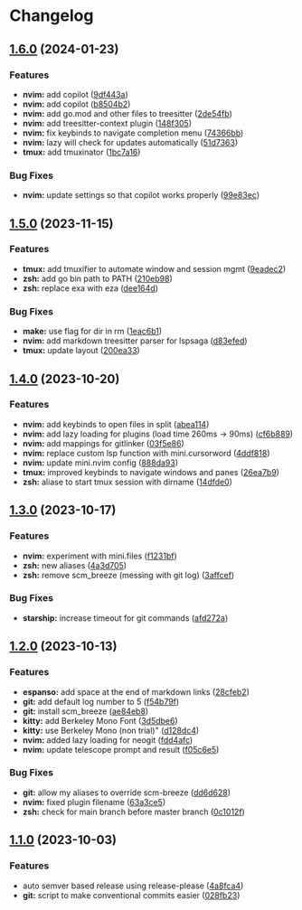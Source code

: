 # Changelog

## [1.6.0](https://github.com/siddhantac/dotfiles/compare/v1.5.0...v1.6.0) (2024-01-23)


### Features

* **nvim:** add copilot ([9df443a](https://github.com/siddhantac/dotfiles/commit/9df443ac89f61f1a4f2d78d6cc3576103184b1cf))
* **nvim:** add copilot ([b8504b2](https://github.com/siddhantac/dotfiles/commit/b8504b21406e458828ebda6d8069be44b9ddc053))
* **nvim:** add go.mod and other files to treesitter ([2de54fb](https://github.com/siddhantac/dotfiles/commit/2de54fb2b41edfd5917d2d77eb42a3769cd0dbb9))
* **nvim:** add treesitter-context plugin ([148f305](https://github.com/siddhantac/dotfiles/commit/148f3050b127ad2f118344629d9b547033bc790d))
* **nvim:** fix keybinds to navigate completion menu ([74366bb](https://github.com/siddhantac/dotfiles/commit/74366bb35e2b6c1e385090bbc0051df2fda25847))
* **nvim:** lazy will check for updates automatically ([51d7363](https://github.com/siddhantac/dotfiles/commit/51d7363ea11718c65228b60dfd7f1c521512cbd6))
* **tmux:** add tmuxinator ([1bc7a16](https://github.com/siddhantac/dotfiles/commit/1bc7a16e6ea1c3e34fed9206d99c59118da08412))


### Bug Fixes

* **nvim:** update settings so that copilot works properly ([99e83ec](https://github.com/siddhantac/dotfiles/commit/99e83ecbc6b4ad35cb568200a8d6e6a99ba354fd))

## [1.5.0](https://github.com/siddhantac/dotfiles/compare/v1.4.0...v1.5.0) (2023-11-15)


### Features

* **tmux:** add tmuxifier to automate window and session mgmt ([9eadec2](https://github.com/siddhantac/dotfiles/commit/9eadec2a6b322724b4c88cea6214f27e87975c2d))
* **zsh:** add go bin path to PATH ([210eb98](https://github.com/siddhantac/dotfiles/commit/210eb986a022bdc76a93aecc44a03b261a1c3dcd))
* **zsh:** replace exa with eza ([dee164d](https://github.com/siddhantac/dotfiles/commit/dee164ddfa1194f46792624c8ab758d369fd3038))


### Bug Fixes

* **make:** use flag for dir in rm ([1eac6b1](https://github.com/siddhantac/dotfiles/commit/1eac6b1a6d3e71c37858c403ec26c9360a7ed25d))
* **nvim:** add markdown treesitter parser for lspsaga ([d83efed](https://github.com/siddhantac/dotfiles/commit/d83efed6d797bd8911b8b38e8457b4216258a25a))
* **tmux:** update layout ([200ea33](https://github.com/siddhantac/dotfiles/commit/200ea33e896549725d10c67a723ba20e57ebfc06))

## [1.4.0](https://github.com/siddhantac/dotfiles/compare/v1.3.0...v1.4.0) (2023-10-20)


### Features

* **nvim:** add keybinds to open files in split ([abea114](https://github.com/siddhantac/dotfiles/commit/abea1149fbc4d0e5e9f60f66e88139bd31f147a4))
* **nvim:** add lazy loading for plugins (load time 260ms -&gt; 90ms) ([cf6b889](https://github.com/siddhantac/dotfiles/commit/cf6b8898967413d21d584f1b5474171994edcc46))
* **nvim:** add mappings for gitlinker ([03f5e86](https://github.com/siddhantac/dotfiles/commit/03f5e861b419192072e7a4bff6206cbb69ae56f7))
* **nvim:** replace custom lsp function with mini.cursorword ([4ddf818](https://github.com/siddhantac/dotfiles/commit/4ddf8181626baaad055d5b87c877a43a025e0de7))
* **nvim:** update mini.nvim config ([888da93](https://github.com/siddhantac/dotfiles/commit/888da93af9027893b3a875fabfd687d3b8debe43))
* **tmux:** improved keybinds to navigate windows and panes ([26ea7b9](https://github.com/siddhantac/dotfiles/commit/26ea7b99b30db5f1199776cf214bc27dc21f9809))
* **zsh:** aliase to start tmux session with dirname ([14dfde0](https://github.com/siddhantac/dotfiles/commit/14dfde079abddf4688d0e805ec61480f7ff558dc))

## [1.3.0](https://github.com/siddhantac/dotfiles/compare/v1.2.0...v1.3.0) (2023-10-17)


### Features

* **nvim:** experiment with mini.files ([f1231bf](https://github.com/siddhantac/dotfiles/commit/f1231bf3183ab3ef50d93877c56444d570363d25))
* **zsh:** new aliases ([4a3d705](https://github.com/siddhantac/dotfiles/commit/4a3d70507e27299fa13dabb148af6244dc445914))
* **zsh:** remove scm_breeze (messing with git log) ([3affcef](https://github.com/siddhantac/dotfiles/commit/3affcef0204d478d9f9960255c2a1c0112bd045d))


### Bug Fixes

* **starship:** increase timeout for git commands ([afd272a](https://github.com/siddhantac/dotfiles/commit/afd272a5d30815bc96a3917eb84cf66338d621a0))

## [1.2.0](https://github.com/siddhantac/dotfiles/compare/v1.1.0...v1.2.0) (2023-10-13)


### Features

* **espanso:** add space at the end of markdown links ([28cfeb2](https://github.com/siddhantac/dotfiles/commit/28cfeb2cddbab4fc679fc6738a943ad52ee8fd71))
* **git:** add default log number to 5 ([f54b79f](https://github.com/siddhantac/dotfiles/commit/f54b79f2f4eb77d4a62b800bafd900a3926fbe31))
* **git:** install scm_breeze ([ae84eb8](https://github.com/siddhantac/dotfiles/commit/ae84eb8e8bd1e69c029423b15be9b5c495260fcb))
* **kitty:** add Berkeley Mono Font ([3d5dbe6](https://github.com/siddhantac/dotfiles/commit/3d5dbe6ffded880f4432120a8a93c5b93fdff9e1))
* **kitty:** use Berkeley Mono (non trial)" ([d128dc4](https://github.com/siddhantac/dotfiles/commit/d128dc4dd847a0028c1e249335f3227ab0ad56e2))
* **nvim:** added lazy loading for neogit ([fdd4afc](https://github.com/siddhantac/dotfiles/commit/fdd4afc33ba7659643faddff6b4dc05f4508cc9d))
* **nvim:** update telescope prompt and result ([f05c6e5](https://github.com/siddhantac/dotfiles/commit/f05c6e533c477a08b7a8dd2005c2195ad3b51011))


### Bug Fixes

* **git:** allow my aliases to override scm-breeze ([dd6d628](https://github.com/siddhantac/dotfiles/commit/dd6d6282872360352f1d4b2abc3537eeeadf9d3f))
* **nvim:** fixed plugin filename ([63a3ce5](https://github.com/siddhantac/dotfiles/commit/63a3ce50fa55596cc86da234b76aa5950a962452))
* **zsh:** check for main branch before master branch ([0c1012f](https://github.com/siddhantac/dotfiles/commit/0c1012fa77fc09698427fb5f4eb8d4379f98b8f3))

## [1.1.0](https://github.com/siddhantac/dotfiles/compare/v1.0.0...v1.1.0) (2023-10-03)


### Features

* auto semver based release using release-please ([4a8fca4](https://github.com/siddhantac/dotfiles/commit/4a8fca46be28f60b84b727c2a37ca7097b9354d6))
* **git:** script to make conventional commits easier ([028fb23](https://github.com/siddhantac/dotfiles/commit/028fb236ed9fdbbd6fe1c28b9d2163ec790b666d))
